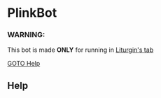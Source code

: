 # PlinkBot
### **WARNING:**
This bot is made **ONLY** for running in [Liturgin's tab](https://www.twitch.tv/liturgin)

[GOTO Help](#Help)

## Help
